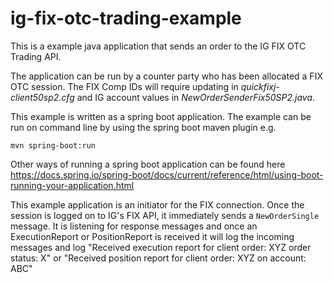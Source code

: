 ig-fix-otc-trading-example
==========

This is a example java application that sends an order to the IG FIX OTC Trading API.

The application can be run by a counter party who has been allocated a FIX OTC session. The FIX Comp IDs will require updating in 
_quickfixj-client50sp2.cfg_
and IG account values in 
_NewOrderSenderFix50SP2.java_.

This example is written as a spring boot application.  The example can be run on command line by using the spring boot maven plugin e.g. 
 
 `mvn spring-boot:run`

Other ways of running a spring boot application can be found here 
https://docs.spring.io/spring-boot/docs/current/reference/html/using-boot-running-your-application.html


This example application is an initiator for the FIX connection. Once the session is logged on to IG's FIX API, it immediately sends a `NewOrderSingle` message. It is listening for response messages and once an ExecutionReport or PositionReport is received it will log the incoming messages and log "Received execution report for client order: XYZ order status: X" or "Received position report for client order: XYZ on account: ABC"  



